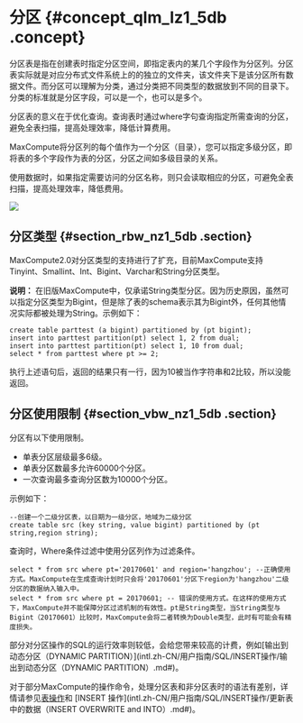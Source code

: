 # 分区 {#concept_qlm_lz1_5db .concept}

分区表是指在创建表时指定分区空间，即指定表内的某几个字段作为分区列。分区表实际就是对应分布式文件系统上的的独立的文件夹，该文件夹下是该分区所有数据文件。而分区可以理解为分类，通过分类把不同类型的数据放到不同的目录下。分类的标准就是分区字段，可以是一个，也可以是多个。

分区表的意义在于优化查询。查询表时通过where字句查询指定所需查询的分区，避免全表扫描，提高处理效率，降低计算费用。

MaxCompute将分区列的每个值作为一个分区（目录），您可以指定多级分区，即将表的多个字段作为表的分区，分区之间如多级目录的关系。

使用数据时，如果指定需要访问的分区名称，则只会读取相应的分区，可避免全表扫描，提高处理效率，降低费用。

![](http://static-aliyun-doc.oss-cn-hangzhou.aliyuncs.com/assets/img/11922/15432287131036_zh-CN.png)

## 分区类型 {#section_rbw_nz1_5db .section}

MaxCompute2.0对分区类型的支持进行了扩充，目前MaxCompute支持Tinyint、Smallint、Int、Bigint、Varchar和String分区类型。

**说明：** 在旧版MaxCompute中，仅承诺String类型分区。因为历史原因，虽然可以指定分区类型为Bigint，但是除了表的schema表示其为Bigint外，任何其他情况实际都被处理为String。示例如下：

```
create table parttest (a bigint) partitioned by (pt bigint);
insert into parttest partition(pt) select 1, 2 from dual;
insert into parttest partition(pt) select 1, 10 from dual;
select * from parttest where pt >= 2;
```

执行上述语句后，返回的结果只有一行，因为10被当作字符串和2比较，所以没能返回。

## 分区使用限制 {#section_vbw_nz1_5db .section}

分区有以下使用限制。

-   单表分区层级最多6级。
-   单表分区数最多允许60000个分区。
-   一次查询最多查询分区数为10000个分区。

示例如下：

```
--创建一个二级分区表，以日期为一级分区，地域为二级分区
create table src (key string, value bigint) partitioned by (pt string,region string);
```

查询时，Where条件过滤中使用分区列作为过滤条件。

```
select * from src where pt='20170601' and region='hangzhou'; --正确使用方式。MaxCompute在生成查询计划时只会将'20170601'分区下region为'hangzhou'二级分区的数据纳入输入中。
select * from src where pt = 20170601; -- 错误的使用方式。在这样的使用方式下，MaxCompute并不能保障分区过滤机制的有效性。pt是String类型，当String类型与Bigint（20170601）比较时，MaxCompute会将二者转换为Double类型，此时有可能会有精度损失。
```

部分对分区操作的SQL的运行效率则较低，会给您带来较高的计费，例如[输出到动态分区（DYNAMIC PARTITION）](intl.zh-CN/用户指南/SQL/INSERT操作/输出到动态分区（DYNAMIC PARTITION）.md#)。

对于部分MaxCompute的操作命令，处理分区表和非分区表时的语法有差别，详情请参见[表操作](intl.zh-CN/用户指南/SQL/DDL语句/表操作.md#)和 [INSERT 操作](intl.zh-CN/用户指南/SQL/INSERT操作/更新表中的数据（INSERT OVERWRITE and INTO）.md#)。

